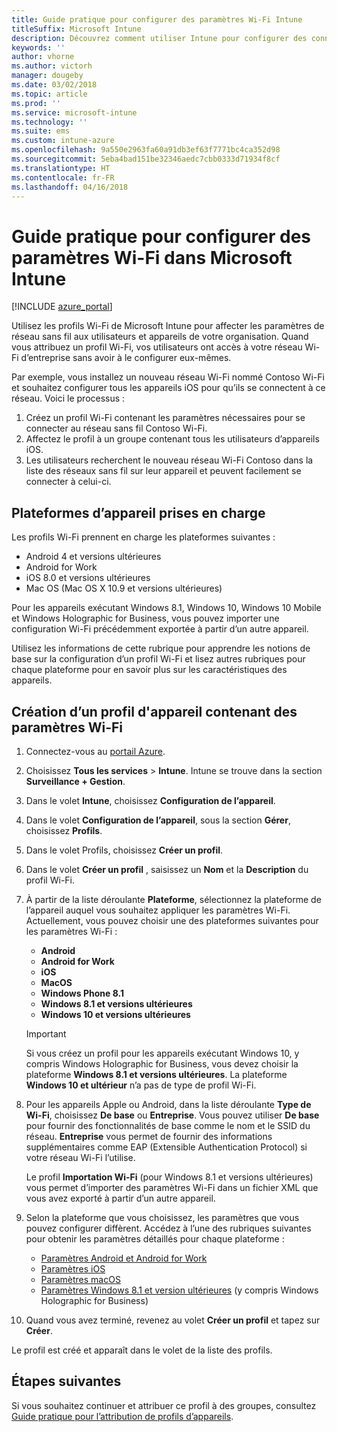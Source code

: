 ```yaml
---
title: Guide pratique pour configurer des paramètres Wi-Fi Intune
titleSuffix: Microsoft Intune
description: Découvrez comment utiliser Intune pour configurer des connexions Wi-Fi sur les appareils que vous gérez.
keywords: ''
author: vhorne
ms.author: victorh
manager: dougeby
ms.date: 03/02/2018
ms.topic: article
ms.prod: ''
ms.service: microsoft-intune
ms.technology: ''
ms.suite: ems
ms.custom: intune-azure
ms.openlocfilehash: 9a550e2963fa60a91db3ef63f7771bc4ca352d98
ms.sourcegitcommit: 5eba4bad151be32346aedc7cbb0333d71934f8cf
ms.translationtype: HT
ms.contentlocale: fr-FR
ms.lasthandoff: 04/16/2018
---
```

# <a name="how-to-configure-wi-fi-settings-in-microsoft-intune"></a>Guide pratique pour configurer des paramètres Wi-Fi dans Microsoft Intune

[!INCLUDE [azure_portal](./includes/azure_portal.md)]

Utilisez les profils Wi-Fi de Microsoft Intune pour affecter les paramètres de réseau sans fil aux utilisateurs et appareils de votre organisation. Quand vous attribuez un profil Wi-Fi, vos utilisateurs ont accès à votre réseau Wi-Fi d’entreprise sans avoir à le configurer eux-mêmes.

Par exemple, vous installez un nouveau réseau Wi-Fi nommé Contoso Wi-Fi et souhaitez configurer tous les appareils iOS pour qu’ils se connectent à ce réseau. Voici le processus :

1. Créez un profil Wi-Fi contenant les paramètres nécessaires pour se connecter au réseau sans fil Contoso Wi-Fi.
2. Affectez le profil à un groupe contenant tous les utilisateurs d’appareils iOS.
3. Les utilisateurs recherchent le nouveau réseau Wi-Fi Contoso dans la liste des réseaux sans fil sur leur appareil et peuvent facilement se connecter à celui-ci.

## <a name="supported-device-platforms"></a>Plateformes d’appareil prises en charge

Les profils Wi-Fi prennent en charge les plateformes suivantes :

- Android 4 et versions ultérieures
- Android for Work
- iOS 8.0 et versions ultérieures
- Mac OS (Mac OS X 10.9 et versions ultérieures)

Pour les appareils exécutant Windows 8.1, Windows 10, Windows 10 Mobile et Windows Holographic for Business, vous pouvez importer une configuration Wi-Fi précédemment exportée à partir d’un autre appareil.

Utilisez les informations de cette rubrique pour apprendre les notions de base sur la configuration d’un profil Wi-Fi et lisez autres rubriques pour chaque plateforme pour en savoir plus sur les caractéristiques des appareils.

## <a name="create-a-device-profile-containing-wi-fi-settings"></a>Création d’un profil d'appareil contenant des paramètres Wi-Fi

1. Connectez-vous au [portail Azure](https://portal.azure.com).
2. Choisissez **Tous les services** > **Intune**. Intune se trouve dans la section **Surveillance + Gestion**.
3. Dans le volet **Intune**, choisissez **Configuration de l’appareil**.
2. Dans le volet **Configuration de l’appareil**, sous la section **Gérer**, choisissez **Profils**.
3. Dans le volet Profils, choisissez **Créer un profil**.
4. Dans le volet **Créer un profil** , saisissez un **Nom** et la **Description** du profil Wi-Fi.
5. À partir de la liste déroulante **Plateforme**, sélectionnez la plateforme de l’appareil auquel vous souhaitez appliquer les paramètres Wi-Fi. Actuellement, vous pouvez choisir une des plateformes suivantes pour les paramètres Wi-Fi :
    - **Android**
    - **Android for Work**
    - **iOS**
    - **MacOS**
    - **Windows Phone 8.1**
    - **Windows 8.1 et versions ultérieures**
    - **Windows 10 et versions ultérieures**

   > [!IMPORTANT]
   > Si vous créez un profil pour les appareils exécutant Windows 10, y compris Windows Holographic for Business, vous devez choisir la plateforme **Windows 8.1 et versions ultérieures**. La plateforme **Windows 10 et ultérieur** n’a pas de type de profil Wi-Fi. 

6. Pour les appareils Apple ou Android, dans la liste déroulante **Type de Wi-Fi**, choisissez **De base** ou **Entreprise**. Vous pouvez utiliser **De base** pour fournir des fonctionnalités de base comme le nom et le SSID du réseau. **Entreprise** vous permet de fournir des informations supplémentaires comme EAP (Extensible Authentication Protocol) si votre réseau Wi-Fi l’utilise. 

   Le profil **Importation Wi-Fi** (pour Windows 8.1 et versions ultérieures) vous permet d’importer des paramètres Wi-Fi dans un fichier XML que vous avez exporté à partir d’un autre appareil.
1. Selon la plateforme que vous choisissez, les paramètres que vous pouvez configurer diffèrent. Accédez à l’une des rubriques suivantes pour obtenir les paramètres détaillés pour chaque plateforme :
    - [Paramètres Android et Android for Work](wi-fi-settings-android.md)
    - [Paramètres iOS](wi-fi-settings-ios.md)
    - [Paramètres macOS](wi-fi-settings-macos.md)
    - [Paramètres Windows 8.1 et version ultérieures](wi-fi-settings-import-windows-8-1.md) (y compris Windows Holographic for Business)
1. Quand vous avez terminé, revenez au volet **Créer un profil** et tapez sur **Créer**.

Le profil est créé et apparaît dans le volet de la liste des profils.

## <a name="next-steps"></a>Étapes suivantes

Si vous souhaitez continuer et attribuer ce profil à des groupes, consultez [Guide pratique pour l’attribution de profils d’appareils](device-profile-assign.md).
